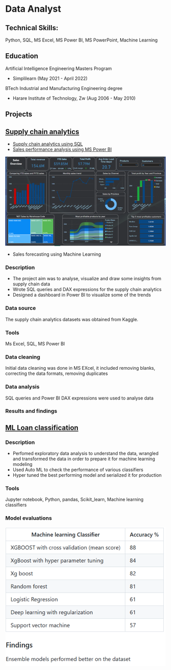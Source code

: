 # Data Analyst

## Technical Skills:
Python, SQL, MS Excel, MS Power BI, MS PowerPoint, Machine Learning

## Education

Artificial Intelligence Engineering Masters Program
- Simplilearn (May 2021 - April 2022)

BTech Industrial and Manufacturing Engineering degree                
- Harare Institute of Technology, Zw (Aug 2006 - May 2010)

## Projects 

## [Supply chain analytics](https://github.com/mjchimbadzwa/Supply-Chain-Analytics)

- [Supply chain analytics using SQL](https://github.com/mjchimbadzwa/Supply-Chain-Analytics/blob/main/supply%20chain%20analytics/Supply%20chain%20analytics.pdf)
- [Sales performance analysis using MS Power BI](https://github.com/mjchimbadzwa/Supply-Chain-Analytics/blob/main/supply%20chain%20analytics/Sales%20performance%20analysis.pbix)
  
![sales analysis dashboard](https://github.com/mjchimbadzwa/portfolio/blob/main/Sales%20analysis%20dashboard.png)

- Sales forecasting using Machine Learning 


### Description
- The project aim was to analyse, visualize and draw some insights from supply chain data
- Wrote SQL queries and DAX expressions for the supply chain analytics
- Designed a dashboard in Power BI to visualize some of the trends

### Data source  
The supply chain analytics datasets was obtained from Kaggle.

### Tools 
Ms Excel, SQL, MS Power BI 

### Data cleaning 
Initial data cleaning was done in MS EXcel, it included removing blanks, correcting the data formats, removing duplicates

### Data analysis 
SQL queries and Power BI DAX expressions were used to analyse data 

### Results and findings 


## [ML Loan classification](https://github.com/mjchimbadzwa/ML-Classification-project) 

### Description 
- Perfomed exploratory data analysis to understand the data, wrangled and transformed the data in order to prepare it for machine learning modeling
- Used Auto ML to check the performance of various classifiers 
- Hyper tuned the best performing model and serialized it for production 

### Tools 
Jupyter notebook, Python, pandas, Scikit_learn, Machine learning classifiers 

### Model evaluations 
![](https://github.com/mjchimbadzwa/portfolio/blob/main/ML%20accuracy.png)
